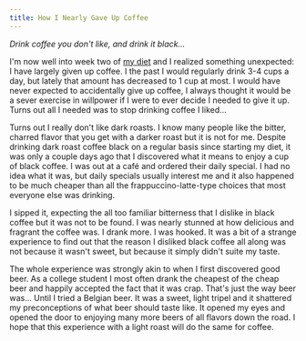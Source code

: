 ```yaml
---
title: How I Nearly Gave Up Coffee
---
```


_Drink coffee you don't like, and drink it black..._

I'm now well into week two of [my diet][abs] and I realized something unexpected: I have largely given up coffee. I the past I would regularly drink 3-4 cups a day, but lately that amount has decreased to 1 cup at most. I would have never expected to accidentally give up coffee, I always thought it would be a sever exercise in willpower if I were to ever decide I needed to give it up. Turns out all I needed was to stop drinking coffee I liked...

Turns out I really don't like dark roasts. I know many people like the bitter, charred flavor that you get with a darker roast but it is not for me. Despite drinking dark roast coffee black on a regular basis since starting my diet, it was only a couple days ago that I discovered what it means to enjoy a cup of black coffee. I was out at a café and ordered their daily special. I had no idea what it was, but daily specials usually interest me and it also happened to be much cheaper than all the frappuccino-latte-type choices that most everyone else was drinking.

I sipped it, expecting the all too familiar bitterness that I dislike in black coffee but it was not to be found. I was nearly stunned at how delicious and fragrant the coffee was. I drank more. I was hooked. It was a bit of a strange experience to find out that the reason I disliked black coffee all along was not because it wasn't sweet, but because it simply didn't suite my taste.

The whole experience was strongly akin to when I first discovered good beer. As a college student I most often drank the cheapest of the cheap beer and happily accepted the fact that it was crap. That's just the way beer was... Until I tried a Belgian beer. It was a sweet, light tripel and it shattered my preconceptions of what beer should taste like. It opened my eyes and opened the door to enjoying many more beers of all flavors down the road. I hope that this experience with a light roast will do the same for coffee.

[abs]: http://blog.iansinnott.com/road-to-absterdam-part-1/
